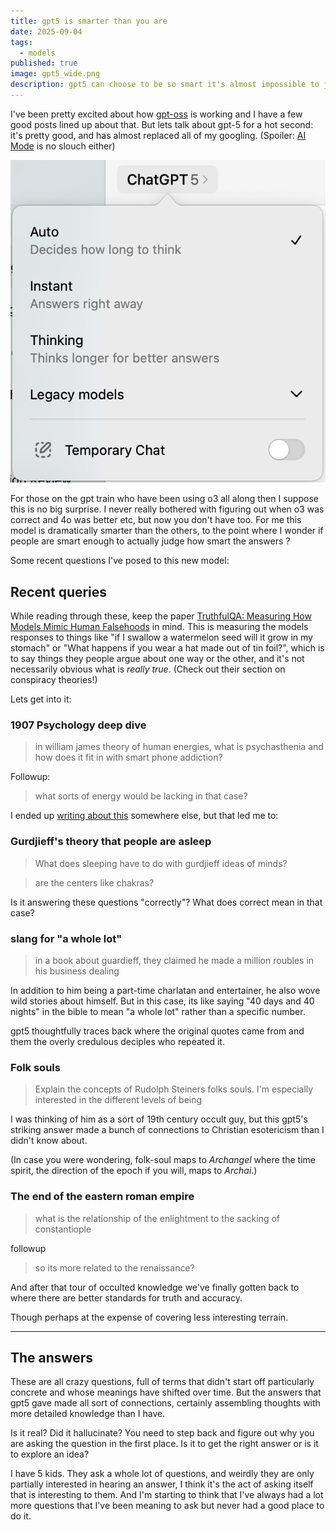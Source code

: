 ```yaml
---
title: gpt5 is smarter than you are
date: 2025-09-04
tags:
  - models
published: true
image: gpt5_wide.png
description: gpt5 can choose to be so smart it's almost impossible to judge.  Lets see how it does on some unanswerable questions and if it can totally replace google.
---
```

I've been pretty excited about how [gpt-oss](gpt5%20and%20gpt-oss.md) is working and I have a few good posts lined up about that.  But lets talk about gpt-5 for a hot second: it's pretty good, and has almost replaced all of my googling.  (Spoiler: [AI Mode](https://search.google/ways-to-search/ai-mode/) is no slouch either)

![](../assets/Screenshot%202025-09-04%20at%2008.10.38.png)

For those on the gpt train who have been using o3 all along then I suppose this is no big surprise.  I never really bothered with figuring out when o3 was correct and 4o was better etc, but now you don't have too.  For me this model is dramatically smarter than the others, to the point where I wonder if people are smart enough to actually judge how smart the answers ?

Some recent questions I've posed to this new model:
## Recent queries

While reading through these, keep the paper [TruthfulQA: Measuring How Models Mimic Human Falsehoods](https://github.com/sylinrl/TruthfulQA#truthfulqa-measuring-how-models-mimic-human-falsehoods) in mind.  This is measuring the models responses to things like "if I swallow a watermelon seed will it grow in my stomach" or "What happens if you wear a hat made out of tin foil?", which is to say things they people argue about one way or the other, and it's not necessarily obvious what is *really true*.  (Check out their section on conspiracy theories!)

Lets get into it:
### 1907 Psychology deep dive

> in william james theory of human energies, what is psychasthenia and how does it fit in with smart phone addiction?

Followup:

> what sorts of energy would be lacking in that case?

I ended up [writing about this](https://willschenk.com/fragments/2025/psychasthenia/) somewhere else, but that led me to:
### Gurdjieff's theory that people are asleep

> What does sleeping have to do with gurdjieff ideas of minds?

> are the centers like chakras?

Is it answering these questions "correctly"?  What does correct mean in that case?  

### slang for "a whole lot"

> in a book about guardieff, they claimed he made a million roubles in his business dealing

In addition to him being a part-time charlatan and entertainer, he also wove wild stories about himself.  But in this case, its like saying "40 days and 40 nights" in the bible to mean "a whole lot" rather than a specific number.

gpt5 thoughtfully traces back where the original quotes came from and them the overly credulous deciples who repeated it.

### Folk souls

> Explain the concepts of Rudolph Steiners folks souls. I'm especially interested in the different levels of being

I was thinking of him as a sort of 19th century occult guy, but this gpt5's striking answer made a bunch of connections to Christian esotericism than I didn't know about.

(In case you were wondering, folk-soul maps to *Archangel* where the time spirit, the direction of the epoch if you will, maps to *Archai*.)

### The end of the eastern roman empire 

> what is the relationship of the enlightment to the sacking of constantiople

followup 

> so its more related to the renaissance?

And after that tour of occulted knowledge we've finally gotten back to where there are better standards for truth and accuracy.

Though perhaps at the expense of covering less interesting terrain.

---
## The answers

These are all crazy questions, full of terms that didn't start off particularly concrete and whose meanings have shifted over time.  But the answers that gpt5 gave made all sort of connections, certainly assembling thoughts with more detailed knowledge than I have.

Is it real?  Did it hallucinate?  You need to step back and figure out why you are asking the question in the first place.  Is it to get the right answer or is it to explore an idea?

I have 5 kids.  They ask a whole lot of questions, and weirdly they are only partially interested in hearing an answer, I think it's the act of asking itself that is interesting to them.  And I'm starting to think that I've always had a lot more questions that I've been meaning to ask but never had a good place to do it.